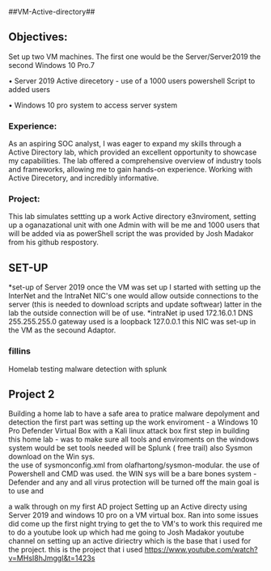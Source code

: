 ##VM-Active-directory##
<h2>Objectives:</h2>

Set up two VM machines. The first one would be the Server/Server2019 the second Windows 10 Pro.7

•	Server 2019 Active direcetory - use of a 1000 users powershell Script to added users   

•	Windows 10 pro system to access server system

<h3>Experience:</h3>
As an aspiring SOC analyst, I was eager to expand my skills through a Active Directory lab, which provided an excellent opportunity to showcase my capabilities. The lab offered a comprehensive overview of industry tools and frameworks, allowing me to gain hands-on experience. Working with Active Direcetory, and incredibly informative.

<h3>Project:</h3>
This lab simulates settting up a work Active directory e3nviroment, setting up a oganazational unit with one Admin with will be me and 1000 users that will be added via as powerShell script the was provided by Josh Madakor from his github respostory. 

<h2>SET-UP</h2>

*set-up of Server 2019 once the VM was set up I started with setting up the InterNet and the IntraNet NIC's one would allow outside connections to the server (this is needed to download scripts and update softwear) latter in the lab the outside connection will be of use. 
*intraNet ip used 172.16.0.1 DNS 255.255.255.0  gateway used is a loopback 127.0.0.1 this NIC was set-up in the VM as the secound Adaptor.





<h3>fillins</h3>
Homelab testing malware detection with splunk

## Project 2 ##
Building a home lab to have a safe area to pratice malware depolyment and detection
the first part was setting up the work enviroment - a Windows 10 Pro Defender Virtual Box with a Kali linux attack box
first step in building this home lab - was to make sure all tools and enviroments on the windows system would be set tools needed will be Splunk ( free trail) also Sysmon download on the Win sys.   
the use of sysmonconfig.xml from olafhartong/sysmon-modular. the use of Powershell and CMD was used. 
the WIN sys will be a bare bones system - Defender and any and all virus protection will be turned off the main goal is to use and  </p>





a walk through on my first AD project 
Setting up an Active directy using Server 2019 and windows 10 pro on a VM virtual box. Ran into some issues did come up the first night trying to get the to VM's to work 
this required me to do a youtube look up which had me going to Josh Madakor youtube channel on setting up an active diriectry which is the base that i used for the project.
this is the project that i used https://www.youtube.com/watch?v=MHsI8hJmggI&t=1423s
